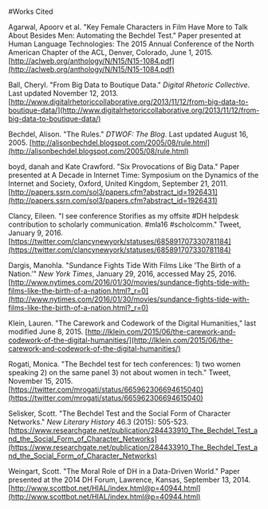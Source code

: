 #Works Cited

Agarwal, Apoorv et al. "Key Female Characters in Film Have More to Talk About Besides Men: Automating the Bechdel Test." Paper presented at Human Language Technologies: The 2015 Annual Conference of the North American Chapter of the ACL, Denver, Colorado, June 1, 2015. [http://aclweb.org/anthology/N/N15/N15-1084.pdf](http://aclweb.org/anthology/N/N15/N15-1084.pdf)

Ball, Cheryl. "From Big Data to Boutique Data." _Digital Rhetoric Collective_. Last updated November 12, 2013. [http://www.digitalrhetoriccollaborative.org/2013/11/12/from-big-data-to-boutique-data/](http://www.digitalrhetoriccollaborative.org/2013/11/12/from-big-data-to-boutique-data/)

Bechdel, Alison. "The Rules." _DTWOF: The Blog_. Last updated August 16, 2005. [http://alisonbechdel.blogspot.com/2005/08/rule.html](http://alisonbechdel.blogspot.com/2005/08/rule.html)

boyd, danah and Kate Crawford. "Six Provocations of Big Data." Paper presented at A Decade in Internet Time: Symposium on the Dynamics of the Internet and Society, Oxford, United Kingdom, September 21, 2011. [http://papers.ssrn.com/sol3/papers.cfm?abstract_id=1926431](http://papers.ssrn.com/sol3/papers.cfm?abstract_id=1926431)

Clancy, Eileen. "I see conference Storifies as my offsite #DH helpdesk contribution to scholarly communication. #mla16 #scholcomm." Tweet, January 9, 2016. [https://twitter.com/clancynewyork/statuses/685891707330781184](https://twitter.com/clancynewyork/statuses/685891707330781184)

Dargis, Manohla. "Sundance Fights Tide With Films Like ‘The Birth of a Nation.’" _New York Times_, January 29, 2016, accessed May 25, 2016. [http://www.nytimes.com/2016/01/30/movies/sundance-fights-tide-with-films-like-the-birth-of-a-nation.html?_r=0](http://www.nytimes.com/2016/01/30/movies/sundance-fights-tide-with-films-like-the-birth-of-a-nation.html?_r=0)

Klein, Lauren. "The Carework and Codework of the Digital Humanities," last modified June 8, 2015. [http://lklein.com/2015/06/the-carework-and-codework-of-the-digital-humanities/](http://lklein.com/2015/06/the-carework-and-codework-of-the-digital-humanities/)

Rogati, Monica. "The Bechdel test for tech conferences: 1) two women speaking 2) on the same panel 3) not about women in tech." Tweet, November 15, 2015. [https://twitter.com/mrogati/status/665962306694615040](https://twitter.com/mrogati/status/665962306694615040)

Selisker, Scott. "The Bechdel Test and the Social Form of Character Networks." _New Literary History_ 46.3 (2015): 505-523. [https://www.researchgate.net/publication/284433910_The_Bechdel_Test_and_the_Social_Form_of_Character_Networks](https://www.researchgate.net/publication/284433910_The_Bechdel_Test_and_the_Social_Form_of_Character_Networks)

Weingart, Scott. "The Moral Role of DH in a Data-Driven World." Paper presented at the 2014 DH Forum, Lawrence, Kansas, September 13, 2014. [http://www.scottbot.net/HIAL/index.html@p=40944.html](http://www.scottbot.net/HIAL/index.html@p=40944.html)